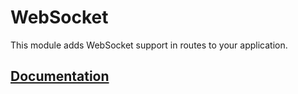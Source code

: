 # WebSocket

This module adds WebSocket support in routes to your application.

## [Documentation](https://primatejs.com/modules/websocket)
